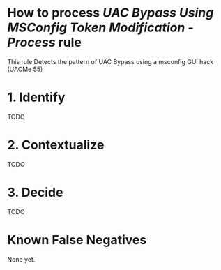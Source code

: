 # How to process *UAC Bypass Using MSConfig Token Modification - Process* rule
This rule Detects the pattern of UAC Bypass using a msconfig GUI hack (UACMe 55)

# 1. Identify
TODO

# 2. Contextualize
TODO

# 3. Decide
TODO

# Known False Negatives
None yet.
